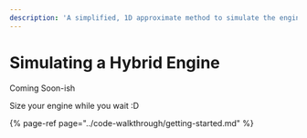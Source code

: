 ```yaml
---
description: 'A simplified, 1D approximate method to simulate the engine dynamics'
---
```


# Simulating a Hybrid Engine

Coming Soon-ish

Size your engine while you wait :D

{% page-ref page="../code-walkthrough/getting-started.md" %}



